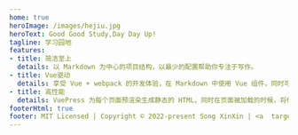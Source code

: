 ```yaml
---
home: true
heroImage: /images/hejiu.jpg
heroText: Good Good Study,Day Day Up!
tagline: 学习园地
features:
- title: 简洁至上
  details: 以 Markdown 为中心的项目结构，以最少的配置帮助你专注于写作。
- title: Vue驱动
  details: 享受 Vue + webpack 的开发体验，在 Markdown 中使用 Vue 组件，同时可以使用 Vue 来开发自定义主题。
- title: 高性能
  details: VuePress 为每个页面预渲染生成静态的 HTML，同时在页面被加载的时候，将作为 SPA 运行。
footerHtml: true
footer: MIT Licensed | Copyright © 2022-present Song XinXin | <a  target='_Blank' href='https://beian.miit.gov.cn'>豫ICP备2021036390号</a>
---
```

